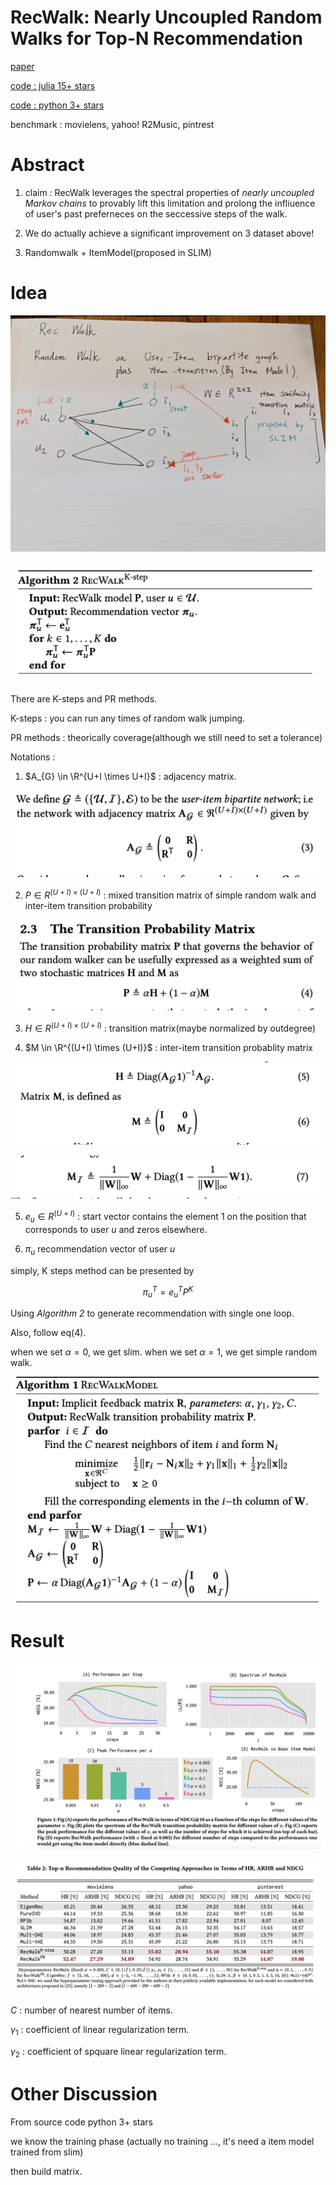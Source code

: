 # RecWalk: Nearly Uncoupled Random Walks for Top-N Recommendation

[paper](https://dl.acm.org/doi/pdf/10.1145/3289600.3291016?casa_token=FptgHIPh610AAAAA:695jSPFowSeeqZ_owl56h71XRz51_rnSTMthjv_cjXNuOQBK3kOVX1PDFda55YQsdvaBPWp6x1s)

[code : julia 15+ stars](https://github.com/nikolakopoulos/RecWalk)

[code : python 3+ stars](https://github.com/titoeb/RecModel)

benchmark : movielens, yahoo! R2Music, pintrest 

# Abstract

1. claim : RecWalk leverages the spectral properties of *nearly uncoupled Markov chains* to provably lift this limitation and prolong the infliuence of user's past preferneces on the seccessive steps of the walk.

2. We do actually achieve a significant improvement on 3 dataset above!

3. Randomwalk + ItemModel(proposed in SLIM)

# Idea

<img src='../asset/rw_15.jpg'></img>

<img src='../asset/recwalk_1.png'></img>

There are K-steps and PR methods.

K-steps : you can run any times of random walk jumping.

PR methods : theorically coverage(although we still need to set a tolerance)

Notations :

1. $A_{G} \in \R^{U+I \times U+I}$ : adjacency matrix.

<img src='../asset/recwalk_2.png'></img>

2. $P \in R^{(U+I) \times (U+I)}$  : mixed transition matrix of simple random walk and inter-item transition probability

<img src='../asset/recwalk_3.png'></img>

3. $H \in R^{(U+I) \times (U+I)}$ : transition matrix(maybe normalized by outdegree)

4. $M \in \R^{(U+I) \times (U+I)}$ : inter-item transition probablity matrix

<img src='../asset/recwalk_4.png'></img>

<img src='../asset/recwalk_5.png'></img>

5. $e_{u} \in R^{(U+I)}$ : start vector contains the element 1 on the position that corresponds to user $u$ and zeros elsewhere.

6. $\pi_{u}$ recommendation vector of user $u$

simply, K steps method can be presented by 

$$
\pi_{u}^{T} = e^{T}_{u}P^{K}
$$

Using *Algorithm 2* to generate recommendation with single one loop.

Also, follow eq(4). 

when we set $\alpha = 0$, we get slim.
when we set $\alpha = 1$, we get simple random walk.

<img src='../asset/recwalk_8.png'></img>

# Result

<img src='../asset/recwalk_6.png'></img>

<img src='../asset/recwalk_7.png'></img>

$C$ : number of nearest number of items.

$\gamma_{1}$ : coefficient of linear regularization term.

$\gamma_{2}$ : coefficient of spquare linear regularization term.

# Other Discussion

From source code python 3+ stars

we know the training phase (actually no training ..., it's need a item model trained from slim)

then build matrix.
